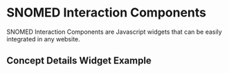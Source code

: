SNOMED Interaction Components
=============================

SNOMED Interaction Components are Javascript widgets that can be easily integrated in any website.

Concept Details Widget Example
------------------------------
